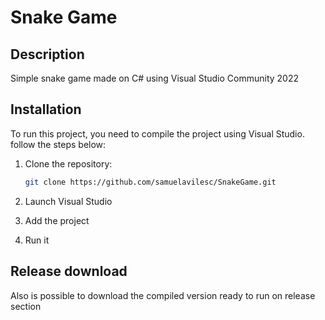 # Snake Game

 ## Description
 Simple snake game made on C# using Visual Studio Community 2022
 ## Installation
 To run this project, you need to compile the project using Visual Studio. follow the steps below:
 1. Clone the repository:

    ```bash
    git clone https://github.com/samuelavilesc/SnakeGame.git
2. Launch Visual Studio
3. Add the project
4. Run it
## Release download
Also is possible to download the compiled version ready to run on release section
